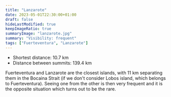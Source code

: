 ```yaml
---
title: "Lanzarote"
date: 2023-05-01T22:30:00+01:00
draft: false
hideLastModified: true
keepImageRatio: true
summaryImage: "lanzarote.jpg"
summary: "Visibility: frequent"
tags: ["Fuerteventura", "Lanzarote"]
---
```


- Shortest distance: 10.7 km
- Distance between summits: 139.4 km

Fuerteventura and Lanzarote are the closest islands, with 11 km separating them in the Bocaina Strait (if we don't consider Lobos island, which belongs to Fuerteventura). Seeing one from the other is then very frequent and it is the opposite situation which turns out to be the rare.



